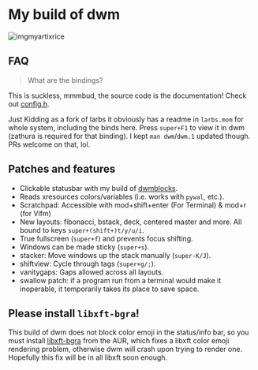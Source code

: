 # My build of dwm

![imgmyartixrice](http://0x0.st/-KvC.png)

## FAQ

> What are the bindings?

This is suckless, mmmbud, the source code is the documentation! Check out [config.h](config.h).

Just Kidding as a fork of larbs it obviously has a readme in `larbs.mom` for whole system, including the binds here.
Press `super+F1` to view it in dwm (zathura is required for that binding).
I kept `man dwm`/`dwm.1` updated though. PRs welcome on that, lol.

## Patches and features

- Clickable statusbar with my build of [dwmblocks](https://github.com/void00r/mydwmblocks).
- Reads xresources colors/variables (i.e. works with `pywal`, etc.).
- Scratchpad: Accessible with mod+shift+enter (For Terminal) & mod+r (for Vifm)
- New layouts: fibonacci, bstack, deck, centered master and more. All bound to keys `super+(shift+)t/y/u/i`.
- True fullscreen (`super+f`) and prevents focus shifting.
- Windows can be made sticky (`super+s`).
- stacker: Move windows up the stack manually (`super-K/J`).
- shiftview: Cycle through tags (`super+g/;`).
- vanitygaps: Gaps allowed across all layouts.
- swallow patch: if a program run from a terminal would make it inoperable, it temporarily takes its place to save space.

## Please install `libxft-bgra`!

This build of dwm does not block color emoji in the status/info bar, so you must install [libxft-bgra](https://aur.archlinux.org/packages/libxft-bgra/) from the AUR, which fixes a libxft color emoji rendering problem, otherwise dwm will crash upon trying to render one. Hopefully this fix will be in all libxft soon enough.

